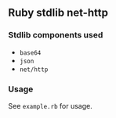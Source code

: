 ## Ruby stdlib net-http ##
### Stdlib components used ###
- `base64`
- `json`
- `net/http`

### Usage ###
See `example.rb` for usage.